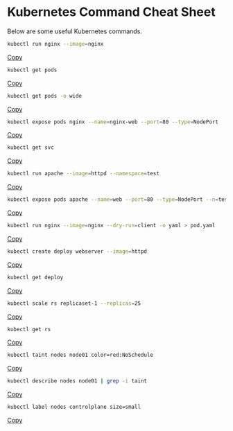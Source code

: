 
# Kubernetes Command Cheat Sheet

Below are some useful Kubernetes commands.

```bash
kubectl run nginx --image=nginx
```
[Copy](#)

```bash
kubectl get pods
```
[Copy](#)

```bash
kubectl get pods -o wide
```
[Copy](#)

```bash
kubectl expose pods nginx --name=nginx-web --port=80 --type=NodePort
```
[Copy](#)

```bash
kubectl get svc
```
[Copy](#)

```bash
kubectl run apache --image=httpd --namespace=test
```
[Copy](#)

```bash
kubectl expose pods apache --name=web --port=80 --type=NodePort --n=test
```
[Copy](#)

```bash
kubectl run nginx --image=nginx --dry-run=client -o yaml > pod.yaml
```
[Copy](#)

```bash
kubectl create deploy webserver --image=httpd
```
[Copy](#)

```bash
kubectl get deploy
```
[Copy](#)

```bash
kubectl scale rs replicaset-1 --replicas=25
```
[Copy](#)

```bash
kubectl get rs
```
[Copy](#)

```bash
kubectl taint nodes node01 color=red:NoSchedule
```
[Copy](#)

```bash
kubectl describe nodes node01 | grep -i taint
```
[Copy](#)

```bash
kubectl label nodes controlplane size=small
```
[Copy](#)
